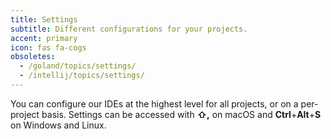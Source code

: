 ```yaml
---
title: Settings
subtitle: Different configurations for your projects.
accent: primary
icon: fas fa-cogs
obsoletes:
  - /goland/topics/settings/
  - /intellij/topics/settings/
---
```


You can configure our IDEs at the highest level for all projects, or on a per-project basis. Settings can be accessed
with **⇧,** on macOS and **Ctrl**+**Alt**+**S** on Windows and Linux.
